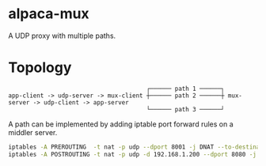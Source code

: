 alpaca-mux
==========

A UDP proxy with multiple paths.

# Topology

```
                                       ┌────── path 1 ──────┐
app-client -> udp-server -> mux-client ┼────── path 2 ──────┼ mux-server -> udp-client -> app-server
                                       └────── path 3 ──────┘
```

A path can be implemented by adding iptable port forward rules on a middler server.

```sh
iptables -A PREROUTING  -t nat -p udp --dport 8001 -j DNAT --to-destination 192.168.1.200:8080
iptables -A POSTROUTING -t nat -p udp -d 192.168.1.200 --dport 8080 -j MASQUERADE
```
